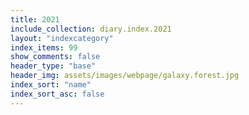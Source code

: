 ```yaml
---
title: 2021
include_collection: diary.index.2021
layout: "indexcategory"
index_items: 99
show_comments: false
header_type: "base"
header_img: assets/images/webpage/galaxy.forest.jpg
index_sort: "name"
index_sort_asc: false
---
```


